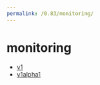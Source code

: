 ```yaml
---
permalink: /0.83/monitoring/
---
```


# monitoring



* [v1](v1/index.md)
* [v1alpha1](v1alpha1/index.md)